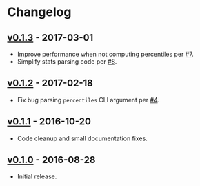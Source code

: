 # Changelog

## [v0.1.3](https://github.com/tshlabs/staccato/tree/0.1.3) - 2017-03-01
* Improve performance when not computing percentiles per [#7](https://github.com/tshlabs/staccato/issues/7).
* Simplify stats parsing code per [#8](https://github.com/tshlabs/staccato/issues/8).

## [v0.1.2](https://github.com/tshlabs/staccato/tree/0.1.2) - 2017-02-18
* Fix bug parsing `percentiles` CLI argument per [#4](https://github.com/tshlabs/staccato/issues/4).

## [v0.1.1](https://github.com/tshlabs/staccato/tree/0.1.1) - 2016-10-20
* Code cleanup and small documentation fixes.

## [v0.1.0](https://github.com/tshlabs/staccato/tree/0.1.0) - 2016-08-28
* Initial release.
